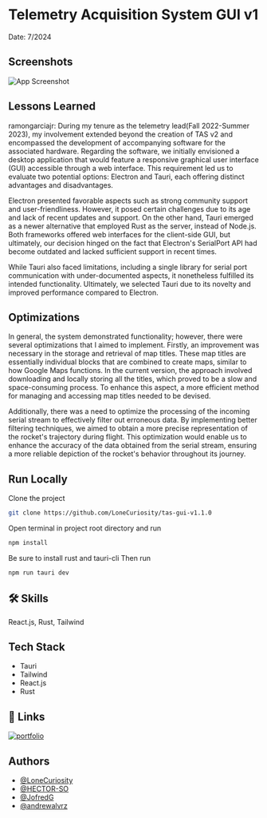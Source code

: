 # Telemetry Acquisition System GUI v1
Date: 7/2024
## Screenshots

![App Screenshot](http://ramongarciajr.tech/TAS%20GUI.jpeg)


## Lessons Learned
ramongarciajr:
During my tenure as the telemetry lead(Fall 2022-Summer 2023), my involvement extended beyond the creation of TAS v2 and encompassed the development of accompanying software for the associated hardware. Regarding the software, we initially envisioned a desktop application that would feature a responsive graphical user interface (GUI) accessible through a web interface. This requirement led us to evaluate two potential options: Electron and Tauri, each offering distinct advantages and disadvantages.

Electron presented favorable aspects such as strong community support and user-friendliness. However, it posed certain challenges due to its age and lack of recent updates and support. On the other hand, Tauri emerged as a newer alternative that employed Rust as the server, instead of Node.js. Both frameworks offered web interfaces for the client-side GUI, but ultimately, our decision hinged on the fact that Electron's SerialPort API had become outdated and lacked sufficient support in recent times.

While Tauri also faced limitations, including a single library for serial port communication with under-documented aspects, it nonetheless fulfilled its intended functionality. Ultimately, we selected Tauri due to its novelty and improved performance compared to Electron.


## Optimizations

In general, the system demonstrated functionality; however, there were several optimizations that I aimed to implement. Firstly, an improvement was necessary in the storage and retrieval of map titles. These map titles are essentially individual blocks that are combined to create maps, similar to how Google Maps functions. In the current version, the approach involved downloading and locally storing all the titles, which proved to be a slow and space-consuming process. To enhance this aspect, a more efficient method for managing and accessing map titles needed to be devised.

Additionally, there was a need to optimize the processing of the incoming serial stream to effectively filter out erroneous data. By implementing better filtering techniques, we aimed to obtain a more precise representation of the rocket's trajectory during flight. This optimization would enable us to enhance the accuracy of the data obtained from the serial stream, ensuring a more reliable depiction of the rocket's behavior throughout its journey.


## Run Locally

Clone the project

```bash
git clone https://github.com/LoneCuriosity/tas-gui-v1.1.0
```

Open terminal in project root directory and run

```bash
npm install
```


Be sure to install rust and tauri-cli
Then run

```bash
npm run tauri dev
```


## 🛠 Skills
React.js, Rust, Tailwind


## Tech Stack

- Tauri
- Tailwind
- React.js
- Rust

## 🔗 Links
[![portfolio](https://img.shields.io/badge/my_portfolio-000?style=for-the-badge&logo=ko-fi&logoColor=white)](https://ramongarciajr.tech/)


## Authors

- [@LoneCuriosity](https://www.github.com/LoneCuriosity)
- [@HECTOR-SO](https://github.com/HECTOR-SO)
- [@JofredG](https://github.com/JofredG)
- [@andrewalvrz](https://github.com/andrewalvrz)
